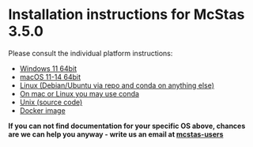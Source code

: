 # Installation instructions for McStas 3.5.0

Please consult the individual platform instructions:

* [Windows 11 64bit](Windows/README.md)
* [macOS 11-14 64bit](macOS/README.md)
* [Linux (Debian/Ubuntu via repo and conda on anything else)](Linux/README.md)
* [On mac or Linux you may use conda](conda/README.md)
* [Unix (source code)](Linux/src/README.md)
* [Docker image](Docker/README.md)

**If you can not find documentation for your specific OS above, chances are we can help you anyway - write us an email at [mcstas-users](mailto:"mcstas-users@mcstas.org")**
